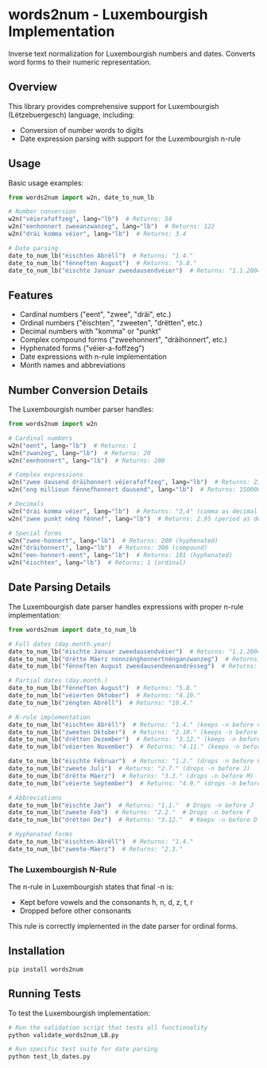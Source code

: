 # words2num - Luxembourgish Implementation

Inverse text normalization for Luxembourgish numbers and dates. Converts word forms to their numeric representation.

## Overview

This library provides comprehensive support for Luxembourgish (Lëtzebuergesch) language, including:

- Conversion of number words to digits
- Date expression parsing with support for the Luxembourgish n-rule

## Usage

Basic usage examples:

```python
from words2num import w2n, date_to_num_lb

# Number conversion
w2n("véierafoffzeg", lang="lb")  # Returns: 54
w2n("eenhonnert zweeanzwanzeg", lang="lb")  # Returns: 122
w2n("dräi komma véier", lang="lb")  # Returns: 3.4

# Date parsing
date_to_num_lb("éischten Abrëll")  # Returns: "1.4."
date_to_num_lb("fënneften August")  # Returns: "5.8."
date_to_num_lb("éischte Januar zweedausendvéier")  # Returns: "1.1.2004"
```

## Features

- Cardinal numbers ("eent", "zwee", "dräi", etc.)
- Ordinal numbers ("éischten", "zweeten", "drëtten", etc.)
- Decimal numbers with "komma" or "punkt"
- Complex compound forms ("zweehonnert", "dräihonnert", etc.)
- Hyphenated forms ("véier-a-foffzeg")
- Date expressions with n-rule implementation
- Month names and abbreviations

## Number Conversion Details

The Luxembourgish number parser handles:

```python
from words2num import w2n

# Cardinal numbers
w2n("eent", lang="lb")  # Returns: 1
w2n("zwanzeg", lang="lb")  # Returns: 20
w2n("eenhonnert", lang="lb")  # Returns: 100

# Complex expressions
w2n("zwee dausend dräihonnert véierafoffzeg", lang="lb")  # Returns: 2354
w2n("eng millioun fënnefhonnert dausend", lang="lb")  # Returns: 1500000

# Decimals
w2n("dräi komma véier", lang="lb")  # Returns: "3,4" (comma as decimal separator)
w2n("zwee punkt néng fënnef", lang="lb")  # Returns: 2.95 (period as decimal separator)

# Special forms
w2n("zwee-honnert", lang="lb")  # Returns: 200 (hyphenated)
w2n("dräihonnert", lang="lb")  # Returns: 300 (compound)
w2n("een-honnert-eent", lang="lb")  # Returns: 101 (hyphenated)
w2n("éischten", lang="lb")  # Returns: 1 (ordinal)
```

## Date Parsing Details

The Luxembourgish date parser handles expressions with proper n-rule implementation:

```python
from words2num import date_to_num_lb

# Full dates (day.month.year)
date_to_num_lb("éischte Januar zweedausendvéier")  # Returns: "1.1.2004"
date_to_num_lb("drëtte Mäerz nonnzénghonnertnénganzwanzeg")  # Returns: "3.3.1929"
date_to_num_lb("fënneften August zweedausendeenandrësseg")  # Returns: "5.8.2031"

# Partial dates (day.month.)
date_to_num_lb("fënneften August")  # Returns: "5.8."
date_to_num_lb("véierten Oktober")  # Returns: "4.10."
date_to_num_lb("zéngten Abrëll")  # Returns: "10.4."

# N-rule implementation
date_to_num_lb("éischten Abrëll")  # Returns: "1.4." (keeps -n before vowel A)
date_to_num_lb("zweeten Oktober")  # Returns: "2.10." (keeps -n before vowel O)
date_to_num_lb("drëtten Dezember")  # Returns: "3.12." (keeps -n before D)
date_to_num_lb("véierten November")  # Returns: "4.11." (keeps -n before N)

date_to_num_lb("éischte Februar")  # Returns: "1.2." (drops -n before F)
date_to_num_lb("zweete Juli")  # Returns: "2.7." (drops -n before J)
date_to_num_lb("drëtte Mäerz")  # Returns: "3.3." (drops -n before M)
date_to_num_lb("véierte September")  # Returns: "4.9." (drops -n before S)

# Abbreviations
date_to_num_lb("éischte Jan")  # Returns: "1.1."  # Drops -n before J
date_to_num_lb("zweete Feb")  # Returns: "2.2."  # Drops -n before F
date_to_num_lb("drëtten Dez")  # Returns: "3.12."  # Keeps -n before D

# Hyphenated forms
date_to_num_lb("éischten-Abrëll")  # Returns: "1.4."
date_to_num_lb("zweete-Mäerz")  # Returns: "2.3."
```

### The Luxembourgish N-Rule

The n-rule in Luxembourgish states that final -n is:
- Kept before vowels and the consonants h, n, d, z, t, r
- Dropped before other consonants

This rule is correctly implemented in the date parser for ordinal forms.

## Installation

```
pip install words2num
```

## Running Tests

To test the Luxembourgish implementation:

```python
# Run the validation script that tests all functionality
python validate_words2num_LB.py

# Run specific test suite for date parsing
python test_lb_dates.py
```